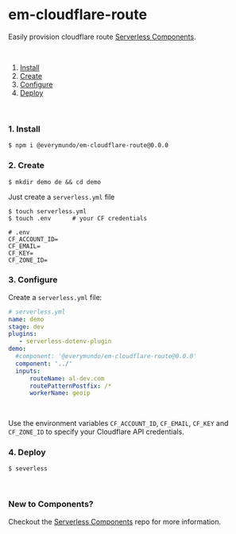 # em-cloudflare-route

Easily provision cloudflare route [Serverless Components](https://github.com/serverless/components).

&nbsp;

1. [Install](#1-install)
2. [Create](#2-create)
3. [Configure](#3-configure)
4. [Deploy](#4-deploy)

&nbsp;


### 1. Install

```console
$ npm i @everymundo/em-cloudflare-route@0.0.0
```

### 2. Create

```console
$ mkdir demo de && cd demo
```

Just create a `serverless.yml` file

```shell
$ touch serverless.yml
$ touch .env      # your CF credentials
```

```
# .env
CF_ACCOUNT_ID=
CF_EMAIL=
CF_KEY=
CF_ZONE_ID=

```

### 3. Configure
Create a `serverless.yml` file:

```yml
# serverless.yml
name: demo
stage: dev
plugins:
   - serverless-dotenv-plugin
demo:
  #component: '@everymundo/em-cloudflare-route@0.0.0'
  component: '../'
  inputs:
      routeName: al-dev.com
      routePatternPostfix: /*
      workerName: geoip
    
        
```

Use the environment variables  `CF_ACCOUNT_ID`, `CF_EMAIL`, `CF_KEY` and `CF_ZONE_ID` to specify your Cloudflare API credentials.

### 4. Deploy

```console
$ severless
```

&nbsp;

### New to Components?

Checkout the [Serverless Components](https://github.com/serverless/components) repo for more information.
